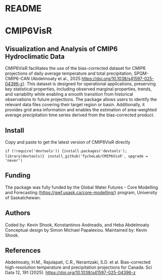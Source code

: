 README
================

# CMIP6VisR

## Visualization and Analysis of CMIP6 Hydroclimatic Data

CMIP6VisR  facilitates the use of the
bias-corrected dataset for CMIP6 projections of daily average
temperature and total precipitation, SPQM-CMIP6-CAN (Abdelmoaty et al.,
2025 <https://doi.org/10.1038/s41597-025-04396-z>). This dataset is designed for operational applications, preserving
key statistical properties, including observed marginal properties,
trends, and variability while enabling a smooth transition from
historical observations to future projections. The package allows users
to identify the relevant data files covering their target
region or basin. Additionally, it provides grid area information and
enables the estimation of area-weighted average precipitation time
series derived from the bias-corrected product.

## Install

Copy and paste to get the latest version of CMIP6VisR directly 

`if (!require('devtools')) {install.packages('devtools'); library(devtools)} `
`install_github('TycheLab/CMIP6VisR', upgrade = 'never')`


## Funding

The package was fully funded by the Global Water Futures - Core
Modelling and Forecasting (<https://gwf.usask.ca/core-modelling/>)
program, University of Saskatchewan.

## Authors

Coded by: Kevin Shook, Konstantinos Andreadis, and Heba Abdelmoaty
Conceptual design by Simon Michael Papalexiou. Maintained by: Kevin
Shook.

## References

Abdelmoaty, H.M., Rajulapati, C.R., Nerantzaki, S.D. et
al. Bias-corrected high-resolution temperature and precipitation
projections for Canada. Sci Data 12, 191 (2025).
<https://doi.org/10.1038/s41597-025-04396-z>

